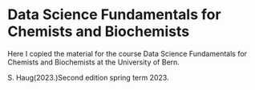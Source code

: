 # Data Science Fundamentals for Chemists and Biochemists

Here I copied the material for the course Data Science Fundamentals for Chemists and Biochemists at the University of Bern. 

 S. Haug(2023.)Second edition spring term 2023.
